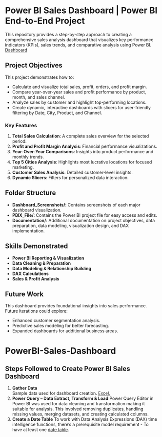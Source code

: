 # Power BI Sales Dashboard | Power BI End-to-End Project

This repository provides a step-by-step approach to creating a comprehensive sales analysis dashboard that visualizes key performance indicators (KPIs), sales trends, and comparative analysis using Power BI.
[Dashboard](https://github.com/jaykells/PowerBI-Sales-Dashboard/raw/aad95203a447ead6ba69a701b636da89ff7a36fb/Sales%20Dashboard.pbix)

## Project Objectives

This project demonstrates how to:
- Calculate and visualize total sales, profit, orders, and profit margin.
- Compare year-over-year sales and profit performance by product, month, and sales channel.
- Analyze sales by customer and highlight top-performing locations.
- Create dynamic, interactive dashboards with slicers for user-friendly filtering by Date, City, Product, and Channel.

### Key Features
1. **Total Sales Calculation**: A complete sales overview for the selected period.
2. **Profit and Profit Margin Analysis**: Financial performance visualizations.
3. **Year-Over-Year Comparisons**: Insights into product performance and monthly trends.
4. **Top 5 Cities Analysis**: Highlights most lucrative locations for focused marketing.
5. **Customer Sales Analysis**: Detailed customer-level insights.
6. **Dynamic Slicers**: Filters for personalized data interaction.

## Folder Structure
- **Dashboard_Screenshots/**: Contains screenshots of each major dashboard visualization.
- **PBIX_File/**: Contains the Power BI project file for easy access and edits.
- **Documentation/**: Additional documentation on project objectives, data preparation, data modeling, visualization design, and DAX implementation.

## Skills Demonstrated
- **Power BI Reporting & Visualization**
- **Data Cleaning & Preparation**
- **Data Modeling & Relationship Building**
- **DAX Calculations**
- **Sales & Profit Analysis**

## Future Work
This dashboard provides foundational insights into sales performance. Future iterations could explore:
- Enhanced customer segmentation analysis.
- Predictive sales modeling for better forecasting.
- Expanded dashboards for additional business areas.

# PowerBI-Sales-Dashboard

## Steps Followed to Create Power BI Sales Dashboard
1. **Gather Data**  
   Sample data used for dashboard creation. [Excel.](https://github.com/jaykells/PowerBI-Sales-Dashboard/raw/refs/heads/main/Sales%20Analysis%20Report.xlsx)
2. **Power Query – Data Extract, Transform & Load**
Power Query Editor in Power BI was used for data cleaning and transformation making it suitable for analysis. This involved removing duplicates, handling missing values, merging datasets, and creating calculated columns.
3. **Create a Date Table**
To work with Data Analysis Expressions (DAX) time intelligence functions, there’s a prerequisite model requirement - To have at least one [date table](https://learn.microsoft.com/en-us/power-bi/guidance/model-date-tables).

